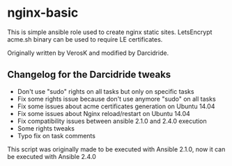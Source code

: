 
# nginx-basic

This is simple ansible role used to create nginx static sites.
LetsEncrypt acme.sh binary can be used to require LE certificates.

Originally written by VerosK and modified by Darcidride.

## Changelog for the Darcidride tweaks

- Don't use "sudo" rights on all tasks but only on specific tasks
- Fix some rights issue because don't use anymore "sudo" on all tasks
- Fix some issues about acme certificates generation on Ubuntu 14.04
- Fix some issues about Nginx reload/restart on Ubuntu 14.04
- Fix compatibility issues between ansible 2.1.0 and 2.4.0 execution
- Some rights tweaks
- Typo fix on task comments

This script was originally made to be executed with Ansible 2.1.0, now it can be executed with Ansible 2.4.0
